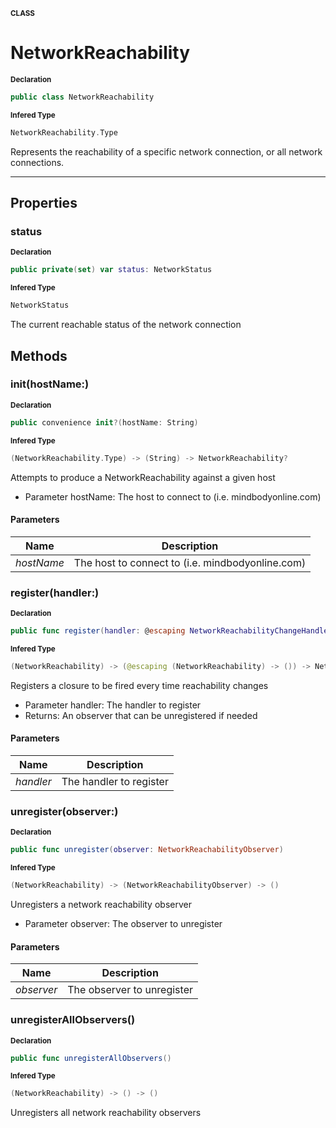 <sub>**CLASS**</sub>
# NetworkReachability

<sub>**Declaration**</sub>
```swift
public class NetworkReachability
```

<sub>**Infered Type**</sub>
```swift
NetworkReachability.Type
```

Represents the reachability of a specific network connection, or all network connections.

--------------------

## Properties
### status

<sub>**Declaration**</sub>
```swift
public private(set) var status: NetworkStatus
```

<sub>**Infered Type**</sub>
```swift
NetworkStatus
```

The current reachable status of the network connection

## Methods
### init(hostName:)

<sub>**Declaration**</sub>
```swift
public convenience init?(hostName: String)
```

<sub>**Infered Type**</sub>
```swift
(NetworkReachability.Type) -> (String) -> NetworkReachability?
```

Attempts to produce a NetworkReachability against a given host

- Parameter hostName: The host to connect to (i.e. mindbodyonline.com)

#### Parameters
| Name | Description |
| ---- | ----------- |
| *hostName* | The host to connect to (i.e. mindbodyonline.com) |

### register(handler:)

<sub>**Declaration**</sub>
```swift
public func register(handler: @escaping NetworkReachabilityChangeHandler) -> NetworkReachabilityObserver
```

<sub>**Infered Type**</sub>
```swift
(NetworkReachability) -> (@escaping (NetworkReachability) -> ()) -> NetworkReachabilityObserver
```

Registers a closure to be fired every time reachability changes

- Parameter handler: The handler to register
- Returns: An observer that can be unregistered if needed

#### Parameters
| Name | Description |
| ---- | ----------- |
| *handler* | The handler to register |

### unregister(observer:)

<sub>**Declaration**</sub>
```swift
public func unregister(observer: NetworkReachabilityObserver)
```

<sub>**Infered Type**</sub>
```swift
(NetworkReachability) -> (NetworkReachabilityObserver) -> ()
```

Unregisters a network reachability observer

- Parameter observer: The observer to unregister

#### Parameters
| Name | Description |
| ---- | ----------- |
| *observer* | The observer to unregister |

### unregisterAllObservers()

<sub>**Declaration**</sub>
```swift
public func unregisterAllObservers()
```

<sub>**Infered Type**</sub>
```swift
(NetworkReachability) -> () -> ()
```

Unregisters all network reachability observers

